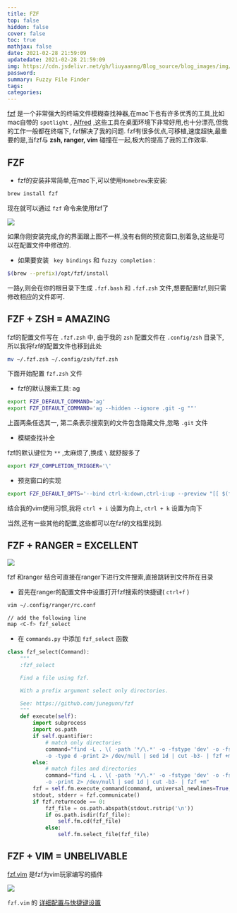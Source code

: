 ```yaml
---
title: FZF
top: false
hidden: false
cover: false
toc: true
mathjax: false
date: 2021-02-28 21:59:09
updatedate: 2021-02-28 21:59:09
img: https://cdn.jsdelivr.net/gh/liuyaanng/Blog_source/blog_images/img/20210301100558.png
password:
summary: Fuzzy File Finder
tags:
categories:
---
```

[fzf](https://github.com/junegunn/fzf) 是一个非常强大的终端文件模糊查找神器,在mac下也有许多优秀的工具,比如mac自带的	`spotlight` , [Alfred](https://www.alfredapp.com/) ,这些工具在桌面环境下非常好用,也十分漂亮,但我的工作一般都在终端下, fzf解决了我的问题. fzf有很多优点,可移植,速度超快,最重要的是,当fzf与 **zsh, ranger, vim** 碰撞在一起,极大的提高了我的工作效率.    
## FZF
- fzf的安装非常简单,在mac下,可以使用`Homebrew`来安装:

```bash
brew install fzf
```

现在就可以通过 `fzf` 命令来使用fzf了

![](https://cdn.jsdelivr.net/gh/liuyaanng/Blog_source@master/blog_images/img/20210301101707.png)

如果你刚安装完成,你的界面跟上图不一样,没有右侧的预览窗口,别着急,这些是可以在配置文件中修改的.

- 如果要安装	` key bindings` 和 `fuzzy completion` :

```bash
$(brew --prefix)/opt/fzf/install
```

一路y,则会在你的根目录下生成 `.fzf.bash` 和 `.fzf.zsh` 文件,想要配置fzf,则只需修改相应的文件即可.

## FZF + ZSH = AMAZING

fzf的配置文件写在 `.fzf.zsh` 中, 由于我的 `zsh` 配置文件在 `.config/zsh` 目录下, 所以我将fzf的配置文件也移到此处

```bash
mv ~/.fzf.zsh ~/.config/zsh/fzf.zsh
```

下面开始配置 `fzf.zsh` 文件

- fzf的默认搜索工具: ag

```bash
export FZF_DEFAULT_COMMAND='ag'
export FZF_DEFAULT_COMMAND='ag --hidden --ignore .git -g ""'
```
上面两条任选其一, 第二条表示搜索到的文件包含隐藏文件,忽略 `.git` 文件

- 模糊查找补全

fzf的默认键位为 `**` ,太麻烦了,换成 `\` 就舒服多了

```bash
export FZF_COMPLETION_TRIGGER='\'
```

- 预览窗口的实现

```bash
export FZF_DEFAULT_OPTS='--bind ctrl-k:down,ctrl-i:up --preview "[[ $(file --mime {}) =~ binary ]] && echo {} is a binary file || (ccat --color=always {} || highlight -O ansi -l {} || cat {}) 2> /dev/null | head -500"'
```

结合我的vim使用习惯,我将 `ctrl + i` 设置为向上, `ctrl + k` 设置为向下

当然,还有一些其他的配置,这些都可以在fzf的文档里找到.

## FZF + RANGER = EXCELLENT

![](https://cdn.jsdelivr.net/gh/liuyaanng/Blog_source@master/blog_images/img/ranger.gif)

fzf 和ranger 结合可直接在ranger下进行文件搜索,直接跳转到文件所在目录

- 首先在ranger的配置文件中设置打开fzf搜索的快捷键( `ctrl+f` )

```bash
vim ~/.config/ranger/rc.conf

// add the following line
map <C-f> fzf_select
```

- 在 `commands.py` 中添加	`fzf_select` 函数

```python
class fzf_select(Command):
    """
    :fzf_select

    Find a file using fzf.

    With a prefix argument select only directories.

    See: https://github.com/junegunn/fzf
    """
    def execute(self):
        import subprocess
        import os.path
        if self.quantifier:
            # match only directories
            command="find -L . \( -path '*/\.*' -o -fstype 'dev' -o -fstype 'proc' \) -prune \
            -o -type d -print 2> /dev/null | sed 1d | cut -b3- | fzf +m"
        else:
            # match files and directories
            command="find -L . \( -path '*/\.*' -o -fstype 'dev' -o -fstype 'proc' \) -prune \
            -o -print 2> /dev/null | sed 1d | cut -b3- | fzf +m"
        fzf = self.fm.execute_command(command, universal_newlines=True, stdout=subprocess.PIPE)
        stdout, stderr = fzf.communicate()
        if fzf.returncode == 0:
            fzf_file = os.path.abspath(stdout.rstrip('\n'))
            if os.path.isdir(fzf_file):
                self.fm.cd(fzf_file)
            else:
                self.fm.select_file(fzf_file)
```

## FZF + VIM = UNBELIVABLE

[fzf.vim](https://github.com/junegunn/fzf.vim) 是fzf为vim玩家编写的插件

![](https://cdn.jsdelivr.net/gh/liuyaanng/Blog_source@master/blog_images/img/20210301113521.png)

`fzf.vim` 的 [详细配置与快捷键设置](https://godliuyang.wang/2021/02/20/neovim/#toc-heading-8) 





